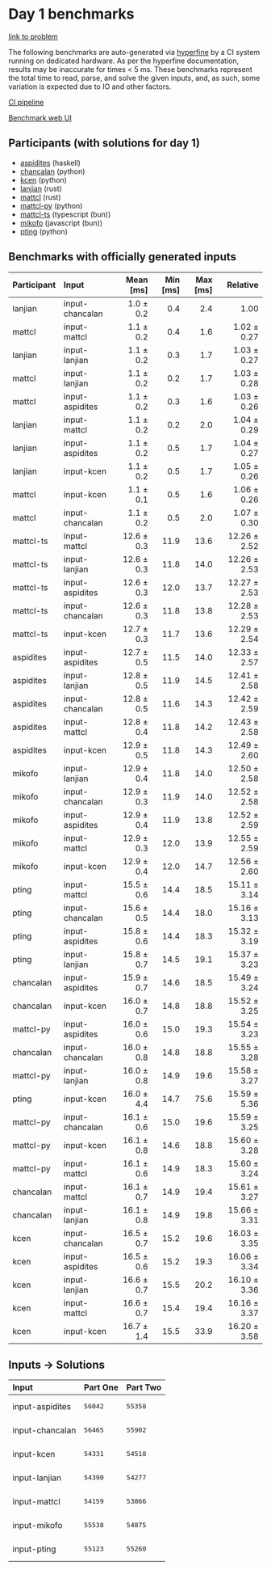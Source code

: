 # Day 1 benchmarks

[link to problem](https://adventofcode.com/2023/day/1)

The following benchmarks are auto-generated via
[hyperfine](https://github.com/sharkdp/hyperfine) by a CI system running on
dedicated hardware. As per the hyperfine documentation, results may be
inaccurate for times < 5 ms. These benchmarks represent the total time to read,
parse, and solve the given inputs, and, as such, some variation is expected due
to IO and other factors.

[CI pipeline](http://ci.papercode.net:8080/teams/main/pipelines/aoc2023)

[Benchmark web UI](https://aoc.ancalagon.black)


## Participants (with solutions for day 1)

- [aspidites](https://github.com/aspidites/aoc2023) (haskell)
- [chancalan](https://github.com/chancalan/aoc2023) (python)
- [kcen](https://github.com/kcen/aoc2023) (python)
- [lanjian](https://github.com/lanjian/aoc-2023) (rust)
- [mattcl](https://github.com/mattcl/aoc2023) (rust)
- [mattcl-py](https://github.com/mattcl/aoc2023-py) (python)
- [mattcl-ts](https://github.com/mattcl/aoc2023-js) (typescript (bun))
- [mikofo](https://github.com/mikofo/advent-of-code-2023) (javascript (bun))
- [pting](https://github.com/pting/aoc2023) (python)


## Benchmarks with officially generated inputs

| Participant | Input | Mean [ms] | Min [ms] | Max [ms] | Relative |
|:---|:---|---:|---:|---:|---:|
| lanjian | input-chancalan | 1.0 ± 0.2 | 0.4 | 2.4 | 1.00 |
| mattcl | input-mattcl | 1.1 ± 0.2 | 0.4 | 1.6 | 1.02 ± 0.27 |
| lanjian | input-lanjian | 1.1 ± 0.2 | 0.3 | 1.7 | 1.03 ± 0.27 |
| mattcl | input-lanjian | 1.1 ± 0.2 | 0.2 | 1.7 | 1.03 ± 0.28 |
| mattcl | input-aspidites | 1.1 ± 0.2 | 0.3 | 1.6 | 1.03 ± 0.26 |
| lanjian | input-mattcl | 1.1 ± 0.2 | 0.2 | 2.0 | 1.04 ± 0.29 |
| lanjian | input-aspidites | 1.1 ± 0.2 | 0.5 | 1.7 | 1.04 ± 0.27 |
| lanjian | input-kcen | 1.1 ± 0.2 | 0.5 | 1.7 | 1.05 ± 0.26 |
| mattcl | input-kcen | 1.1 ± 0.1 | 0.5 | 1.6 | 1.06 ± 0.26 |
| mattcl | input-chancalan | 1.1 ± 0.2 | 0.5 | 2.0 | 1.07 ± 0.30 |
| mattcl-ts | input-mattcl | 12.6 ± 0.3 | 11.9 | 13.6 | 12.26 ± 2.52 |
| mattcl-ts | input-lanjian | 12.6 ± 0.3 | 11.8 | 14.0 | 12.26 ± 2.53 |
| mattcl-ts | input-aspidites | 12.6 ± 0.3 | 12.0 | 13.7 | 12.27 ± 2.53 |
| mattcl-ts | input-chancalan | 12.6 ± 0.3 | 11.8 | 13.8 | 12.28 ± 2.53 |
| mattcl-ts | input-kcen | 12.7 ± 0.3 | 11.7 | 13.6 | 12.29 ± 2.54 |
| aspidites | input-aspidites | 12.7 ± 0.5 | 11.5 | 14.0 | 12.33 ± 2.57 |
| aspidites | input-lanjian | 12.8 ± 0.5 | 11.9 | 14.5 | 12.41 ± 2.58 |
| aspidites | input-chancalan | 12.8 ± 0.5 | 11.6 | 14.3 | 12.42 ± 2.59 |
| aspidites | input-mattcl | 12.8 ± 0.4 | 11.8 | 14.2 | 12.43 ± 2.58 |
| aspidites | input-kcen | 12.9 ± 0.5 | 11.8 | 14.3 | 12.49 ± 2.60 |
| mikofo | input-lanjian | 12.9 ± 0.4 | 11.8 | 14.0 | 12.50 ± 2.58 |
| mikofo | input-chancalan | 12.9 ± 0.3 | 11.9 | 14.0 | 12.52 ± 2.58 |
| mikofo | input-aspidites | 12.9 ± 0.4 | 11.9 | 13.8 | 12.52 ± 2.59 |
| mikofo | input-mattcl | 12.9 ± 0.3 | 12.0 | 13.9 | 12.55 ± 2.59 |
| mikofo | input-kcen | 12.9 ± 0.4 | 12.0 | 14.7 | 12.56 ± 2.60 |
| pting | input-mattcl | 15.5 ± 0.6 | 14.4 | 18.5 | 15.11 ± 3.14 |
| pting | input-chancalan | 15.6 ± 0.5 | 14.4 | 18.0 | 15.16 ± 3.13 |
| pting | input-aspidites | 15.8 ± 0.6 | 14.4 | 18.3 | 15.32 ± 3.19 |
| pting | input-lanjian | 15.8 ± 0.7 | 14.5 | 19.1 | 15.37 ± 3.23 |
| chancalan | input-aspidites | 15.9 ± 0.7 | 14.6 | 18.5 | 15.49 ± 3.24 |
| chancalan | input-kcen | 16.0 ± 0.7 | 14.8 | 18.8 | 15.52 ± 3.25 |
| mattcl-py | input-aspidites | 16.0 ± 0.6 | 15.0 | 19.3 | 15.54 ± 3.23 |
| chancalan | input-chancalan | 16.0 ± 0.8 | 14.8 | 18.8 | 15.55 ± 3.28 |
| mattcl-py | input-lanjian | 16.0 ± 0.8 | 14.9 | 19.6 | 15.58 ± 3.27 |
| pting | input-kcen | 16.0 ± 4.4 | 14.7 | 75.6 | 15.59 ± 5.36 |
| mattcl-py | input-chancalan | 16.1 ± 0.6 | 15.0 | 19.6 | 15.59 ± 3.25 |
| mattcl-py | input-kcen | 16.1 ± 0.8 | 14.6 | 18.8 | 15.60 ± 3.28 |
| mattcl-py | input-mattcl | 16.1 ± 0.6 | 14.9 | 18.3 | 15.60 ± 3.24 |
| chancalan | input-mattcl | 16.1 ± 0.7 | 14.9 | 19.4 | 15.61 ± 3.27 |
| chancalan | input-lanjian | 16.1 ± 0.8 | 14.9 | 19.8 | 15.66 ± 3.31 |
| kcen | input-chancalan | 16.5 ± 0.7 | 15.2 | 19.6 | 16.03 ± 3.35 |
| kcen | input-aspidites | 16.5 ± 0.6 | 15.2 | 19.3 | 16.06 ± 3.34 |
| kcen | input-lanjian | 16.6 ± 0.7 | 15.5 | 20.2 | 16.10 ± 3.36 |
| kcen | input-mattcl | 16.6 ± 0.7 | 15.4 | 19.4 | 16.16 ± 3.37 |
| kcen | input-kcen | 16.7 ± 1.4 | 15.5 | 33.9 | 16.20 ± 3.58 |


## Inputs -> Solutions

| Input | Part One | Part Two |
|:---|:---|:---|
|input-aspidites|<pre>56042</pre>|<pre>55358</pre>|
|input-chancalan|<pre>56465</pre>|<pre>55902</pre>|
|input-kcen|<pre>54331</pre>|<pre>54518</pre>|
|input-lanjian|<pre>54390</pre>|<pre>54277</pre>|
|input-mattcl|<pre>54159</pre>|<pre>53866</pre>|
|input-mikofo|<pre>55538</pre>|<pre>54875</pre>|
|input-pting|<pre>55123</pre>|<pre>55260</pre>|